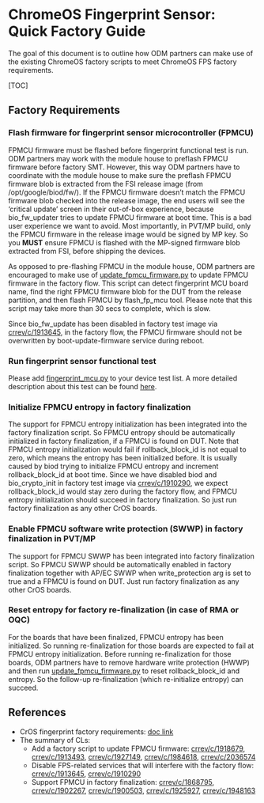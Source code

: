 # ChromeOS Fingerprint Sensor: Quick Factory Guide

The goal of this document is to outline how ODM partners can make use of the
existing ChromeOS factory scripts to meet ChromeOS FPS factory requirements.

[TOC]

## Factory Requirements

### Flash firmware for fingerprint sensor microcontroller (FPMCU)

FPMCU firmware must be flashed before fingerprint functional test is run. ODM
partners may work with the module house to preflash FPMCU firmware before
factory SMT. However, this way ODM partners have to coordinate with the module
house to make sure the preflash FPMCU firmware blob is extracted from the FSI
release image (from /opt/google/biod/fw/). If the FPMCU firmware doesn’t match
the FPMCU firmware blob checked into the release image, the end users will see
the ‘critical update’ screen in their out-of-box experience, because
bio\_fw\_updater tries to update FPMCU firmware at boot time. This is a bad user
experience we want to avoid. Most importantly, in PVT/MP build, only the FPMCU
firmware in the release image would be signed by MP key. So you **MUST** ensure
FPMCU is flashed with the MP-signed firmware blob extracted from FSI, before
shipping the devices.

As opposed to pre-flashing FPMCU in the module house, ODM partners are
encouraged to make use of
[update\_fpmcu\_firmware.py](https://chromium.googlesource.com/chromiumos/platform/factory/+/e5e903d0a0d8327dd8b9e47d2c808fd845ed73a4/py/test/pytests/update_fpmcu_firmware.py)
to update FPMCU firmware in the factory flow. This script can detect fingerprint
MCU board name, find the right FPMCU firmware blob for the DUT from the release
partition, and then flash FPMCU by flash\_fp\_mcu tool. Please note that this
script may take more than 30 secs to complete, which is slow.

Since bio\_fw\_update has been disabled in factory test image via
[crrev/c/1913645](https://chromium-review.googlesource.com/c/chromiumos/platform2/+/1913645),
in the factory flow, the FPMCU firmware should not be overwritten by
boot-update-firmware service during reboot.

### Run fingerprint sensor functional test

Please add
[fingerprint\_mcu.py](https://chromium.git.corp.google.com/chromiumos/platform/factory/+/a283609cd8446ba4a4b75c2e1d84c9ba24ea8422/py/test/pytests/fingerprint_mcu.py)
to your device test list. A more detailed description about this test can be
found
[here](https://chromium.googlesource.com/chromiumos/platform/ec/+/HEAD/docs/fingerprint/fingerprint-factory-requirements.md).

### Initialize FPMCU entropy in factory finalization

The support for FPMCU entropy initialization has been integrated into the
factory finalization script. So FPMCU entropy should be automatically
initialized in factory finalization, if a FPMCU is found on DUT. Note that FPMCU
entropy initialization would fail if rollback\_block\_id is not equal to zero,
which means the entropy has been initialized before. It is usually caused by
biod trying to initialize FPMCU entropy and increment rollback\_block\_id at
boot time. Since we have disabled biod and bio\_crypto\_init in factory test
image via
[crrev/c/1910290](https://chromium-review.googlesource.com/c/chromiumos/platform/factory/+/1910290),
we expect rollback\_block\_id would stay zero during the factory flow, and FPMCU
entropy initialization should succeed in factory finalization. So just run
factory finalization as any other CrOS boards.

### Enable FPMCU software write protection (SWWP) in factory finalization in PVT/MP

The support for FPMCU SWWP has been integrated into factory finalization script.
So FPMCU SWWP should be automatically enabled in factory finalization together
with AP/EC SWWP when write\_protection arg is set to true and a FPMCU is found
on DUT. Just run factory finalization as any other CrOS boards.

### Reset entropy for factory re-finalization (in case of RMA or OQC)

For the boards that have been finalized, FPMCU entropy has been initialized. So
running re-finalization for those boards are expected to fail at FPMCU entropy
initialization. Before running re-finalization for those boards, ODM partners
have to remove hardware write protection (HWWP) and then run
[update\_fpmcu\_firmware.py](https://chromium.googlesource.com/chromiumos/platform/factory/+/d399a0a1bdeb7249de2721b269e7365e4486e23c/py/test/pytests/update_fpmcu_firmware.py)
to reset rollback\_block\_id and entropy. So the follow-up re-finalization
(which re-initialize entropy) can succeed.

## References

*   CrOS fingerprint factory requirements:
    [doc link](https://chromium.googlesource.com/chromiumos/platform/ec/+/HEAD/docs/fingerprint/fingerprint-factory-requirements.md)
*   The summary of CLs:
    *   Add a factory script to update FPMCU firmware:
        [crrev/c/1918679](https://chromium-review.googlesource.com/c/chromiumos/platform/factory/+/1918679),
        [crrev/c/1913493](https://chromium-review.googlesource.com/c/chromiumos/platform/factory/+/1913493),
        [crrev/c/1927149](https://chromium-review.googlesource.com/c/chromiumos/platform/factory/+/1927149),
        [crrev/c/1984618](https://chromium-review.googlesource.com/c/chromiumos/platform/factory/+/1984618),
        [crrev/c/2036574](https://chromium-review.googlesource.com/c/chromiumos/platform/factory/+/2036574)
    *   Disable FPS-related services that will interfere with the factory flow:
        [crrev/c/1913645](https://chromium-review.googlesource.com/c/chromiumos/platform2/+/1913645),
        [crrev/c/1910290](https://chromium-review.googlesource.com/c/chromiumos/platform/factory/+/1910290)
    *   Support FPMCU in factory finalization:
        [crrev/c/1868795](https://chromium-review.googlesource.com/c/chromiumos/platform/factory/+/1868795),
        [crrev/c/1902267](https://chromium-review.googlesource.com/c/chromiumos/platform/factory/+/1902267),
        [crrev/c/1900503](https://chromium-review.googlesource.com/c/chromiumos/platform/factory/+/1900503),
        [crrev/c/1925927](https://chromium-review.googlesource.com/c/chromiumos/platform/factory/+/1925927),
        [crrev/c/1948163](https://chromium-review.googlesource.com/c/chromiumos/platform/factory/+/1948163)
